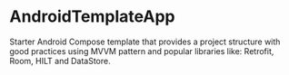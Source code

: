 # AndroidTemplateApp

Starter Android Compose template that provides a project structure with good practices using MVVM
pattern and popular libraries like: Retrofit, Room, HILT and DataStore.
